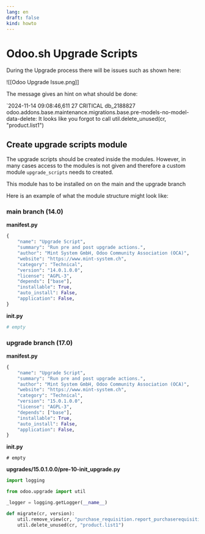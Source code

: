 ```yaml
---
lang: en
draft: false
kind: howto
---
```

# Odoo.sh Upgrade Scripts

During the Upgrade process there will be issues such as shown here:

![[Odoo Upgrade Issue.png]]

The message gives an hint on what should be done:

`2024-11-14 09:08:46,611 27 CRITICAL db_2188827 odoo.addons.base.maintenance.migrations.base.pre-models-no-model-data-delete: It looks like you forgot to call util.delete_unused(cr, "product.list1")

## Create upgrade scripts module

The upgrade scripts should be created inside the modules. However, in many cases access to the modules is not given and therefore a custom module `upgrade_scripts` needs to created.

This module has to be installed on on the main and the upgrade branch

Here is an example of what the module structure might look like:

### main branch (14.0)

**manifest.py**

```python
{
    "name": "Upgrade Script",
    "summary": "Run pre and post upgrade actions.",
    "author": "Mint System GmbH, Odoo Community Association (OCA)",
    "website": "https://www.mint-system.ch",
    "category": "Technical",
    "version": "14.0.1.0.0",
    "license": "AGPL-3",
    "depends": ["base"],
    "installable": True,
    "auto_install": False,
    "application": False,
}
```

**__init__.py**

```python
# empty
```
### upgrade branch (17.0)

**manifest.py**

```python
{
    "name": "Upgrade Script",
    "summary": "Run pre and post upgrade actions.",
    "author": "Mint System GmbH, Odoo Community Association (OCA)",
    "website": "https://www.mint-system.ch",
    "category": "Technical",
    "version": "15.0.1.0.0",
    "license": "AGPL-3",
    "depends": ["base"],
    "installable": True,
    "auto_install": False,
    "application": False,
}
```

**__init__.py**

```
# empty
```

**upgrades/15.0.1.0.0/pre-10-init_upgrade.py**

```python
import logging

from odoo.upgrade import util

_logger = logging.getLogger(__name__)

def migrate(cr, version):
    util.remove_view(cr, "purchase_requisition.report_purchaserequisitions_document")
    util.delete_unused(cr, "product.list1")
```
